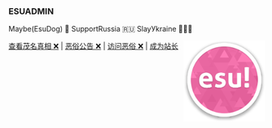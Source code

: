 ### ESUADMIN

Maybe(EsuDog) 🏴 SupportRussia 🇷🇺 SlayУkraine 🚫🇺🇦

<img width="160px" align="right" src="https://raw.githubusercontent.com/ESUAdmin/ESUAdmin/master/esulogo.png">

[查看茂名真相 ❌](http://example.com) | [恶俗公告 ❌](http://example.com) | [访问恶俗 ❌](http://example.com) | [成为站长](https://github.com/ESUAdmin/ESUAdmin/fork)
